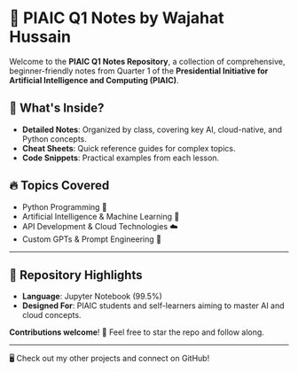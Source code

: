 # 📘 PIAIC Q1 Notes by Wajahat Hussain

Welcome to the **PIAIC Q1 Notes Repository**, a collection of comprehensive, beginner-friendly notes from Quarter 1 of the **Presidential Initiative for Artificial Intelligence and Computing (PIAIC)**.

## 📝 What's Inside?
- **Detailed Notes**: Organized by class, covering key AI, cloud-native, and Python concepts.
- **Cheat Sheets**: Quick reference guides for complex topics.
- **Code Snippets**: Practical examples from each lesson.

## 🔥 Topics Covered
- Python Programming 🐍
- Artificial Intelligence & Machine Learning 🤖
- API Development & Cloud Technologies ☁️
- Custom GPTs & Prompt Engineering 🚀

---

## 📌 Repository Highlights
- **Language**: Jupyter Notebook (99.5%)
- **Designed For**: PIAIC students and self-learners aiming to master AI and cloud concepts.

**Contributions welcome**! 🌟 Feel free to star the repo and follow along.

---
🖥️ Check out my other projects and connect on GitHub!
